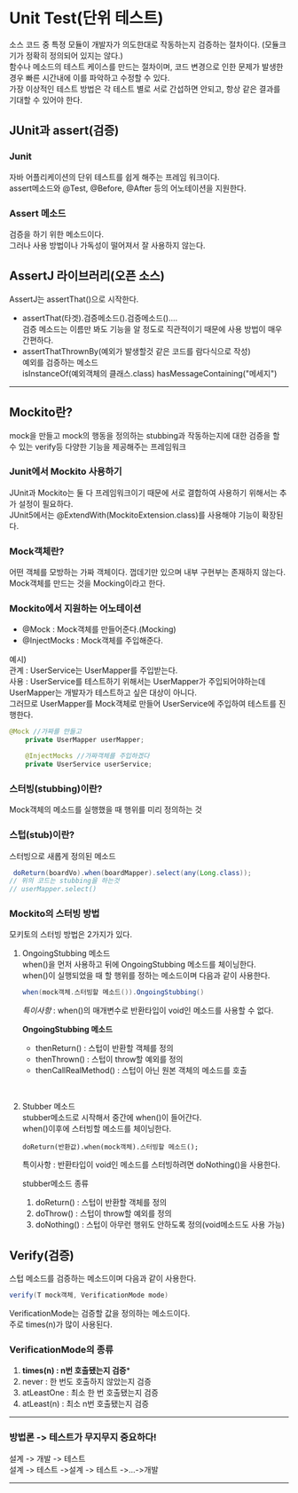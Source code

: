 # Unit Test(단위 테스트)
소스 코드 중 특정 모듈이 개발자가 의도한대로 작동하는지 검증하는 절차이다. (모듈크기가 정확히 정의되어 있지는 않다.)      
함수나 메소드의 테스트 케이스를 만드는 절차이며, 코드 변경으로 인한 문제가 발생한 경우 빠른 시간내에 이를 파악하고 수정할 수 있다.   
가장 이상적인 테스트 방법은 각 테스트 별로 서로 간섭하면 안되고, 항상 같은 결과를 기대할 수 있어야 한다.


## JUnit과 assert(검증)

### **Junit**
자바 어플리케이션의 단위 테스트를 쉽게 해주는 프레임 워크이다.   
assert메소드와 @Test, @Before, @After 등의 어노테이션을 지원한다.

### Assert 메소드
검증을 하기 위한 메소드이다.   
그러나 사용 방법이나 가독성이 떨어져서 잘 사용하지 않는다.

## **AssertJ 라이브러리(오픈 소스)**
AssertJ는 assertThat()으로 시작한다.
- assertThat(타겟).검증메소드().검증메소드()....   
검증 메소드는 이름만 봐도 기능을 알 정도로 직관적이기 때문에 사용 방법이 매우 간편하다.
- assertThatThrownBy(예외가 발생할것 같은 코드를 람다식으로 작성)   
 예외를 검증하는 메소드   
 isInstanceOf(예외객체의 클래스.class)
 hasMessageContaining("메세지")

---
## Mockito란?
mock을 만들고 mock의 행동을 정의하는 stubbing과 작동하는지에 대한 검증을 할 수 있는 verify등 다양한 기능을 제공해주는 프레임워크

### Junit에서 Mockito 사용하기
JUnit과 Mockito는 둘 다 프레임워크이기 때문에 서로 결합하여 사용하기 위해서는 추가 설정이 필요하다.   
JUnit5에서는 @ExtendWith(MockitoExtension.class)를 사용해야 기능이 확장된다.

### Mock객체란?
어떤 객체를 모방하는 가짜 객체이다. 껍데기만 있으며 내부 구현부는 존재하지 않는다.   
Mock객체를 만드는 것을 Mocking이라고 한다.

### Mockito에서 지원하는 어노테이션
- @Mock : Mock객체를 만들어준다.(Mocking)
- @InjectMocks : Mock객체를 주입해준다.

예시)   
관계 : UserService는 UserMapper를 주입받는다.   
사용 : UserService를 테스트하기 위해서는 UserMapper가 주입되어야하는데 UserMapper는 개발자가 테스트하고 싶은 대상이 아니다.   
그러므로 UserMapper를 Mock객체로 만들어 UserService에 주입하여 테스트를 진행한다. 
```java
@Mock //가짜를 만들고
    private UserMapper userMapper;

    @InjectMocks //가짜객체를 주입하겠다
    private UserService userService;
```

### 스터빙(stubbing)이란?
Mock객체의 메소드를 실행했을 때 행위를 미리 정의하는 것

### 스텁(stub)이란?
스터빙으로 새롭게 정의된 메소드

```java
 doReturn(boardVo).when(boardMapper).select(any(Long.class));
// 위의 코드는 stubbing을 하는것
// userMapper.select()
```

###  Mockito의 스터빙 방법
모키토의 스터빙 방법은 2가지가 있다.

1. OngoingStubbing 메소드   
 when()을 먼저 사용하고 뒤에 OngoingStubbing 메소드를 체이닝한다.   
 when()이 실행되었을 때 할 행위를 정하는 메소드이며 다음과 같이 사용한다.

    ```java
    when(mock객체.스터빙할 메소드()).OngoingStubbing()
    ```
    *특이사항* : when()의 매개변수로 반환타입이 void인 메소드를 사용할 수 없다.

     **OngoingStubbing 메소드**
    - thenReturn() : 스텁이 반환할 객체를 정의
    - thenThrown() : 스텁이 throw할 예외를 정의
    - thenCallRealMethod() : 스텁이 아닌 
    원본 객체의 메소드를 호출
    
<br>
    
2. Stubber 메소드   
  stubber메소드로 시작해서 중간에 when()이 들어간다.   
  when()이후에 스터빙할 메소드를 체이닝한다.   

      `doReturn(반환값).when(mock객체).스터빙할 메소드();`

    특이사항 : 반환타입이 void인 메소드를 스터빙하려면 doNothing()을 사용한다.

    stubber메소드 종류   
    1. doReturn() : 스텁이 반환할 객체를 정의
    2. doThrow() : 스텁이 throw할 예외를 정의
    3. doNothing() : 스텁이 아무런 행위도 안하도록 정의(void메소드도 사용 가능)

## Verify(검증)
스텁 메소드를 검증하는 메소드이며 다음과 같이 사용한다.   
```java
verify(T mock객체, VerificationMode mode)   
``` 
VerificationMode는 검증할 값을 정의하는 메소드이다.    
주로 times(n)가 많이 사용된다.   

### VerificationMode의 종류
1. **times(n) : n번 호출됐는지 검증**\* 
2. never : 한 번도 호출하지 않았는지 검증
3. atLeastOne : 최소 한 번 호출됐는지 검증
4. atLeast(n) : 최소 n번 호출됐는지 검증

---
### 방법론 -> 테스트가 무지무지 중요하다!
설계 -> 개발 -> 테스트    
설계 ->  테스트 ->설계 ->  테스트 ->...->개발

---




